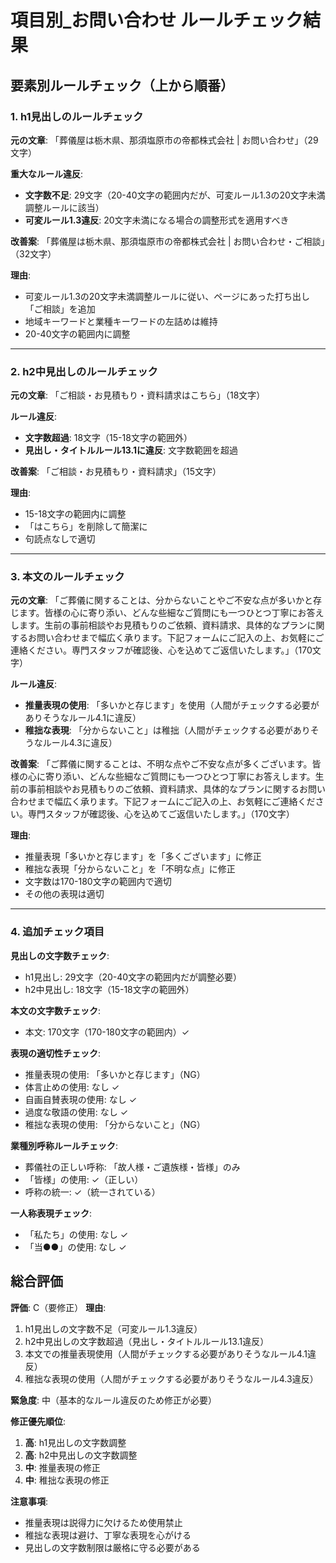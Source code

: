 # 項目別_お問い合わせ ルールチェック結果

## 要素別ルールチェック（上から順番）

### 1. h1見出しのルールチェック

**元の文章**: 「葬儀屋は栃木県、那須塩原市の帝都株式会社 | お問い合わせ」（29文字）

**重大なルール違反**:
- **文字数不足**: 29文字（20-40文字の範囲内だが、可変ルール1.3の20文字未満調整ルールに該当）
- **可変ルール1.3違反**: 20文字未満になる場合の調整形式を適用すべき

**改善案**: 「葬儀屋は栃木県、那須塩原市の帝都株式会社 | お問い合わせ・ご相談」（32文字）

**理由**: 
- 可変ルール1.3の20文字未満調整ルールに従い、ページにあった打ち出し「ご相談」を追加
- 地域キーワードと業種キーワードの左詰めは維持
- 20-40文字の範囲内に調整

---

### 2. h2中見出しのルールチェック

**元の文章**: 「ご相談・お見積もり・資料請求はこちら」（18文字）

**ルール違反**:
- **文字数超過**: 18文字（15-18文字の範囲外）
- **見出し・タイトルルール13.1に違反**: 文字数範囲を超過

**改善案**: 「ご相談・お見積もり・資料請求」（15文字）

**理由**: 
- 15-18文字の範囲内に調整
- 「はこちら」を削除して簡潔に
- 句読点なしで適切

---

### 3. 本文のルールチェック

**元の文章**: 「ご葬儀に関することは、分からないことやご不安な点が多いかと存じます。皆様の心に寄り添い、どんな些細なご質問にも一つひとつ丁寧にお答えします。生前の事前相談やお見積もりのご依頼、資料請求、具体的なプランに関するお問い合わせまで幅広く承ります。下記フォームにご記入の上、お気軽にご連絡ください。専門スタッフが確認後、心を込めてご返信いたします。」（170文字）

**ルール違反**:
- **推量表現の使用**: 「多いかと存じます」を使用（人間がチェックする必要がありそうなルール4.1に違反）
- **稚拙な表現**: 「分からないこと」は稚拙（人間がチェックする必要がありそうなルール4.3に違反）

**改善案**: 「ご葬儀に関することは、不明な点やご不安な点が多くございます。皆様の心に寄り添い、どんな些細なご質問にも一つひとつ丁寧にお答えします。生前の事前相談やお見積もりのご依頼、資料請求、具体的なプランに関するお問い合わせまで幅広く承ります。下記フォームにご記入の上、お気軽にご連絡ください。専門スタッフが確認後、心を込めてご返信いたします。」（170文字）

**理由**: 
- 推量表現「多いかと存じます」を「多くございます」に修正
- 稚拙な表現「分からないこと」を「不明な点」に修正
- 文字数は170-180文字の範囲内で適切
- その他の表現は適切

---

### 4. 追加チェック項目

**見出しの文字数チェック**:
- h1見出し: 29文字（20-40文字の範囲内だが調整必要）
- h2中見出し: 18文字（15-18文字の範囲外）

**本文の文字数チェック**:
- 本文: 170文字（170-180文字の範囲内）✓

**表現の適切性チェック**:
- 推量表現の使用: 「多いかと存じます」（NG）
- 体言止めの使用: なし ✓
- 自画自賛表現の使用: なし ✓
- 過度な敬語の使用: なし ✓
- 稚拙な表現の使用: 「分からないこと」（NG）

**業種別呼称ルールチェック**:
- 葬儀社の正しい呼称: 「故人様・ご遺族様・皆様」のみ
- 「皆様」の使用: ✓（正しい）
- 呼称の統一: ✓（統一されている）

**一人称表現チェック**:
- 「私たち」の使用: なし ✓
- 「当●●」の使用: なし ✓

## 総合評価

**評価**: C（要修正）
**理由**: 
1. h1見出しの文字数不足（可変ルール1.3違反）
2. h2中見出しの文字数超過（見出し・タイトルルール13.1違反）
3. 本文での推量表現使用（人間がチェックする必要がありそうなルール4.1違反）
4. 稚拙な表現の使用（人間がチェックする必要がありそうなルール4.3違反）

**緊急度**: 中（基本的なルール違反のため修正が必要）

**修正優先順位**:
1. **高**: h1見出しの文字数調整
2. **高**: h2中見出しの文字数調整
3. **中**: 推量表現の修正
4. **中**: 稚拙な表現の修正

**注意事項**: 
- 推量表現は説得力に欠けるため使用禁止
- 稚拙な表現は避け、丁寧な表現を心がける
- 見出しの文字数制限は厳格に守る必要がある

